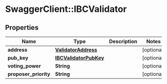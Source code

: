 # SwaggerClient::IBCValidator

## Properties
Name | Type | Description | Notes
------------ | ------------- | ------------- | -------------
**address** | [**ValidatorAddress**](ValidatorAddress.md) |  | [optional] 
**pub_key** | [**IBCValidatorPubKey**](IBCValidatorPubKey.md) |  | [optional] 
**voting_power** | **String** |  | [optional] 
**proposer_priority** | **String** |  | [optional] 


